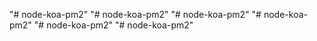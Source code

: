 "# node-koa-pm2" 
"# node-koa-pm2" 
"# node-koa-pm2" 
"# node-koa-pm2" 
"# node-koa-pm2" 
"# node-koa-pm2" 
